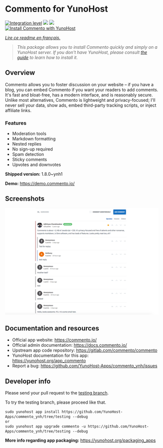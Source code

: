 <!--
N.B.: This README was automatically generated by https://github.com/YunoHost/apps/tree/master/tools/README-generator
It shall NOT be edited by hand.
-->

# Commento for YunoHost

[![Integration level](https://dash.yunohost.org/integration/commento.svg)](https://dash.yunohost.org/appci/app/commento) ![](https://ci-apps.yunohost.org/ci/badges/commento.status.svg) ![](https://ci-apps.yunohost.org/ci/badges/commento.maintain.svg)  
[![Install Commento with YunoHost](https://install-app.yunohost.org/install-with-yunohost.svg)](https://install-app.yunohost.org/?app=commento)

*[Lire ce readme en français.](./README_fr.md)*

> *This package allows you to install Commento quickly and simply on a YunoHost server.
If you don't have YunoHost, please consult [the guide](https://yunohost.org/#/install) to learn how to install it.*

## Overview

Commento allows you to foster discussion on your website – if you have a blog, you can embed Commento if you want your readers to add comments. It's fast and bloat-free, has a modern interface, and is reasonably secure. Unlike most alternatives, Commento is lightweight and privacy-focused; I'll never sell your data, show ads, embed third-party tracking scripts, or inject affiliate links.

### Features

- Moderation tools
- Markdown formatting
- Nested replies
- No sign-up required
- Spam detection
- Sticky comments
- Upvotes and downvotes


**Shipped version:** 1.8.0~ynh1

**Demo:** https://demo.commento.io/

## Screenshots

![](./doc/screenshots/Screenshot.png)

## Documentation and resources

* Official app website: https://commento.io/
* Official admin documentation: https://docs.commento.io/
* Upstream app code repository: https://gitlab.com/commento/commento
* YunoHost documentation for this app: https://yunohost.org/app_commento
* Report a bug: https://github.com/YunoHost-Apps/commento_ynh/issues

## Developer info

Please send your pull request to the [testing branch](https://github.com/YunoHost-Apps/commento_ynh/tree/testing).

To try the testing branch, please proceed like that.
```
sudo yunohost app install https://github.com/YunoHost-Apps/commento_ynh/tree/testing --debug
or
sudo yunohost app upgrade commento -u https://github.com/YunoHost-Apps/commento_ynh/tree/testing --debug
```

**More info regarding app packaging:** https://yunohost.org/packaging_apps